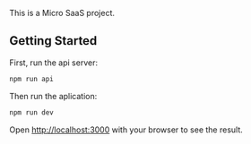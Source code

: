 This is a Micro SaaS project.

## Getting Started

First, run the api server:

```bash
npm run api
```

Then run the aplication:

```bash
npm run dev
```

Open [http://localhost:3000](http://localhost:3000) with your browser to see the result.
